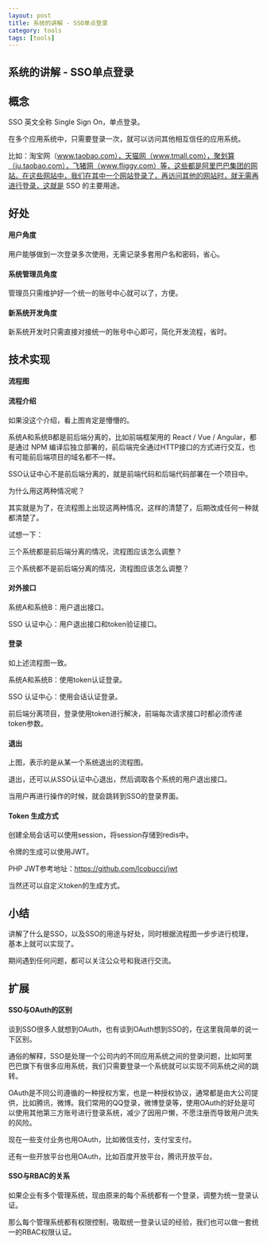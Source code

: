 ```yaml
---
layout: post
title: 系统的讲解 - SSO单点登录
category: tools
tags: [tools]
---
```




## 系统的讲解 - SSO单点登录


## 概念

SSO 英文全称 Single Sign On，单点登录。

在多个应用系统中，只需要登录一次，就可以访问其他相互信任的应用系统。

比如：淘宝网（www.taobao.com），天猫网（www.tmall.com），聚划算（ju.taobao.com），飞猪网（www.fliggy.com）等，这些都是阿里巴巴集团的网站。在这些网站中，我们在其中一个网站登录了，再访问其他的网站时，就无需再进行登录，这就是 SSO 的主要用途。

## 好处

#### 用户角度

用户能够做到一次登录多次使用，无需记录多套用户名和密码，省心。

#### 系统管理员角度

管理员只需维护好一个统一的账号中心就可以了，方便。

#### 新系统开发角度

新系统开发时只需直接对接统一的账号中心即可，简化开发流程，省时。

## 技术实现

#### 流程图

#### 流程介绍

如果没这个介绍，看上图肯定是懵懵的。

系统A和系统B都是前后端分离的，比如前端框架用的 React / Vue / Angular，都是通过 NPM 编译后独立部署的，前后端完全通过HTTP接口的方式进行交互，也有可能前后端项目的域名都不一样。

SSO认证中心不是前后端分离的，就是前端代码和后端代码部署在一个项目中。

为什么用这两种情况呢？

其实就是为了，在流程图上出现这两种情况，这样的清楚了，后期改成任何一种就都清楚了。

试想一下：

三个系统都是前后端分离的情况，流程图应该怎么调整？

三个系统都不是前后端分离的情况，流程图应该怎么调整？

#### 对外接口

系统A和系统B：用户退出接口。

SSO 认证中心：用户退出接口和token验证接口。

#### 登录

如上述流程图一致。

系统A和系统B：使用token认证登录。

SSO 认证中心：使用会话认证登录。

前后端分离项目，登录使用token进行解决，前端每次请求接口时都必须传递token参数。

#### 退出

上图，表示的是从某一个系统退出的流程图。

退出，还可以从SSO认证中心退出，然后调取各个系统的用户退出接口。

当用户再进行操作的时候，就会跳转到SSO的登录界面。

#### Token 生成方式

创建全局会话可以使用session，将session存储到redis中。

令牌的生成可以使用JWT。

PHP JWT参考地址：https://github.com/lcobucci/jwt

当然还可以自定义token的生成方式。

## 小结

讲解了什么是SSO，以及SSO的用途与好处，同时根据流程图一步步进行梳理，基本上就可以实现了。

期间遇到任何问题，都可以关注公众号和我进行交流。

## 扩展

#### SSO与OAuth的区别

谈到SSO很多人就想到OAuth，也有谈到OAuth想到SSO的，在这里我简单的说一下区别。

通俗的解释，SSO是处理一个公司内的不同应用系统之间的登录问题，比如阿里巴巴旗下有很多应用系统，我们只需要登录一个系统就可以实现不同系统之间的跳转。

OAuth是不同公司遵循的一种授权方案，也是一种授权协议，通常都是由大公司提供，比如腾讯，微博。我们常用的QQ登录，微博登录等，使用OAuth的好处是可以使用其他第三方账号进行登录系统，减少了因用户懒，不愿注册而导致用户流失的风险。

现在一些支付业务也用OAuth，比如微信支付，支付宝支付。

还有一些开放平台也用OAuth，比如百度开放平台，腾讯开放平台。

#### SSO与RBAC的关系

如果企业有多个管理系统，现由原来的每个系统都有一个登录，调整为统一登录认证。

那么每个管理系统都有权限控制，吸取统一登录认证的经验，我们也可以做一套统一的RBAC权限认证。

